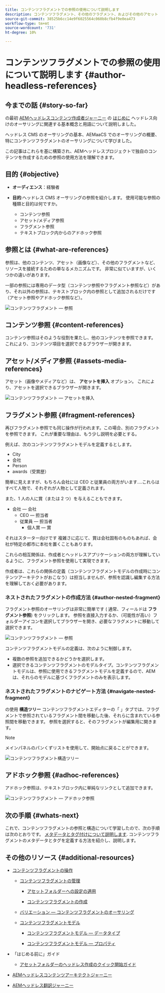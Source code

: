 ```yaml
---
title: コンテンツフラグメントでの参照の使用について説明します
description: コンテンツフラグメント、その他のフラグメント、およびその他のアセット（メディア）への参照の使用について説明します。 ヘッドレス CMS オーサリング用のネストされたフラグメントの必要性と仕組みを紹介します。
source-git-commit: 38525b6cc14e9f6025564c060b8cfb4f9e0ea473
workflow-type: tm+mt
source-wordcount: '731'
ht-degree: 10%

---
```


# コンテンツフラグメントでの参照の使用について説明します {#author-headless-references}

## 今までの話 {#story-so-far}

の最初 [AEMヘッドレスコンテンツ作成者ジャーニー](overview.md) の [はじめに](introduction.md) ヘッドレス向けのオーサリングに関連する基本概念と用語について説明しました。

ヘッドレス CMS のオーサリングの基本、AEMaaCS でのオーサリングの概要、特にコンテンツフラグメントのオーサリングについて学びました。

この記事はこれらを基に構築され、AEMヘッドレスプロジェクトで独自のコンテンツを作成するための参照の使用方法を理解できます。

## 目的 {#objective}

* **オーディエンス**：経験者
* **目的**:ヘッドレス CMS オーサリングの参照を紹介します。 使用可能な参照の種類と目的は何ですか。

   * コンテンツ参照
   * アセット/メディア参照
   * フラグメント参照
   * テキストブロック内からのアドホック参照

## 参照とは {#what-are-references}

参照は、他のコンテンツ、アセット（画像など）、その他のフラグメントなど、リソースを接続するための単なるメカニズムです。 非常に似ていますが、いくつかの違いがあります。

一部の参照には専用のデータ型（コンテンツ参照やフラグメント参照など）があり、それ以外の参照は、テキストブロック内の参照として追加されるだけです（アセット参照やアドホック参照など）。

![コンテンツフラグメント — 参照](/help/journey-headless/author/assets/headless-journey-author-references-01.png)

## コンテンツ参照 {#content-references}

コンテンツ参照はそのような役割を果たし、他のコンテンツを参照できます。 これにより、コンテンツ項目を選択できるブラウザーが開きます。

## アセット/メディア参照 {#assets-media-references}

アセット（画像やメディアなど）は、 **アセットを挿入** オプション。 これにより、アセットを選択できるブラウザーが開きます。

![コンテンツフラグメント — アセットを挿入](/help/journey-headless/author/assets/headless-journey-author-references-02.png)

## フラグメント参照 {#fragment-references}

再びフラグメント参照でも同じ操作が行われます。この場合、別のフラグメントを参照できます。 これが重要な理由は、もう少し説明を必要とする。

例えば、次のコンテンツフラグメントモデルを定義するとします。

* City
* 会社
* Person
* awards（受賞歴）

簡単に見えますが、もちろん会社には CEO と従業員の両方がいます….これらはすべて人物で、それぞれが人物として定義されます。

また、1 人の人に賞（または 2 つ）を与えることもできます。

* 会社 — 会社
   * CEO — 担当者
   * 従業員 — 担当者
      * 個人賞 — 賞

それはスターター向けです 複雑さに応じて、賞は会社固有のものもあれば、会社が特定の都市に本社を置くこともあります。

これらの相互関係は、作成者とヘッドレスアプリケーションの両方が理解しているように、フラグメント参照を使用して実現できます。

作成者は、これらの関係の定義（コンテンツフラグメントモデルの作成時にコンテンツアーキテクトがおこなう）は担当しませんが、参照を認識し編集する方法を理解しておく必要があります。

### ネストされたフラグメントの作成方法 {#author-nested-fragment}

フラグメント参照のオーサリングは非常に簡単です ( 通常、フィールドは **フラグメント参照**) をクリックします。 参照を直接入力するか、（可能性が高い）フォルダーアイコンを選択してブラウザーを開き、必要なフラグメントに移動して選択できます。

![コンテンツフラグメント — 参照](/help/journey-headless/author/assets/headless-journey-author-references-03.png)

コンテンツフラグメントモデルの定義は、次のように制御します。

* 複数の参照を追加できるかどうかを選択します。
* 選択できるコンテンツフラグメントのモデルタイプ。コンテンツフラグメントモデルは、参照に使用できるフラグメントモデルを定義するので、AEMは、それらのモデルに基づくフラグメントのみを表示します。

### ネストされたフラグメントのナビゲート方法 {#navigate-nested-fragment}

の使用 **構造ツリー** コンテンツフラグメントエディターの「 」タブでは、フラグメントで参照されているフラグメント間を移動した後、それらに含まれている参照間を移動できます。 参照を選択すると、そのフラグメントが編集用に開きます。

>[!NOTE]
>
>メインパネルのパンくずリストを使用して、開始点に戻ることができます。

![コンテンツフラグメント構造ツリー](/help/assets/content-fragments/assets/cfm-structuretree-02.png)

## アドホック参照 {#adhoc-references}

アドホック参照は、テキストブロック内に単純なリンクとして追加できます。

![コンテンツフラグメント — アドホック参照](/help/journey-headless/author/assets/headless-journey-author-references-04.png)

## 次の手順 {#whats-next}

これで、コンテンツフラグメントの参照と構造について学習したので、次の手順は次のとおりです。 [メタデータとタグ付けについて説明します](metadata-tagging.md). コンテンツフラグメントのメタデータとタグを定義する方法を紹介し、説明します。

## その他のリソース {#additional-resources}

* [コンテンツフラグメントの操作](/help/assets/content-fragments/content-fragments.md)

   * [コンテンツフラグメントの管理](/help/assets/content-fragments/content-fragments-managing.md)

      * [アセットフォルダーへの設定の適用](/help/assets/content-fragments/content-fragments-configuration-browser.md#apply-the-configuration-to-your-assets-folder)

      * [コンテンツフラグメントの作成](/help/assets/content-fragments/content-fragments-managing.md#creating-a-content-fragment)
   * [バリエーション — コンテンツフラグメントのオーサリング](/help/assets/content-fragments/content-fragments-variations.md)

   * [コンテンツフラグメントモデル](/help/assets/content-fragments/content-fragments-models.md)

      * [コンテンツフラグメントモデル — データタイプ](/help/assets/content-fragments/content-fragments-models.md#data-types)

      * [コンテンツフラグメントモデル — プロパティ](/help/assets/content-fragments/content-fragments-models.md#properties)


* 「はじめる前に」ガイド 
   * [アセットフォルダーのヘッドレス作成のクイック開始ガイド](/help/sites-developing/headless/getting-started/create-assets-folder.md)

* [AEMヘッドレスコンテンツアーキテクトジャーニー](/help/journey-headless/architect/overview.md)

* [AEMヘッドレス翻訳ジャーニー](/help/journey-headless/translation/overview.md)
